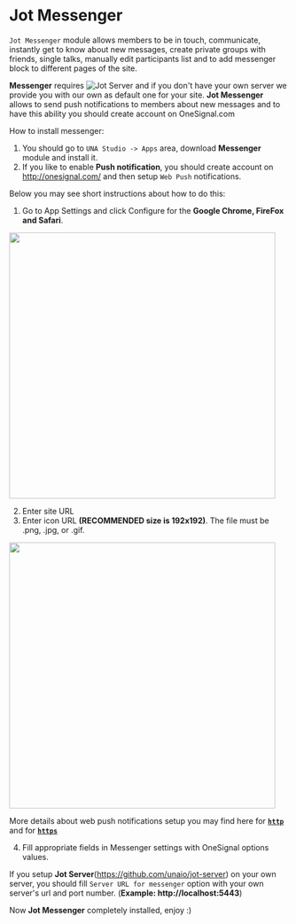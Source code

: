 # Jot Messenger

```Jot Messenger``` module allows members to be in touch, communicate, instantly get to know about new messages, create private groups with friends, single talks, manually edit participants list and to add messenger block to different pages of the site.

**Messenger** requires ![Jot Server](https://github.com/unaio/jot-server) and if you don't have your own server we provide you with our own as default one for your site. **Jot Messenger** allows to send push notifications to members about new messages and to have this ability you should create account on OneSignal.com

How to install messenger:
1) You should go to ```UNA Studio -> Apps``` area, download **Messenger** module and install it.
2) If you like to enable **Push notification**, you should create account on http://onesignal.com/ and then setup ```Web Push``` notifications.

Below you may see short instructions about how to do this:
1. Go to App Settings and click Configure for the **Google Chrome, FireFox and Safari**.
<img src="https://j.gifs.com/wjDz2R.gif" width="480"  height="auto" />

2. Enter site URL
3. Enter icon URL **(RECOMMENDED size is 192x192)**. The file must be .png, .jpg, or .gif.
<img src="https://j.gifs.com/wjDzYJ.gif" width="480"  height="auto" />

More details about web push notifications setup you may find here for [**```http```**](https://documentation.onesignal.com/docs/web-push-sdk-setup-http) and for [**```https```**](https://documentation.onesignal.com/docs/web-push-sdk-setup-https)

4. Fill appropriate fields in Messenger settings with OneSignal options values.

If you setup **Jot Server**(https://github.com/unaio/jot-server) on your own server, you should fill 
```Server URL for messenger```
option with your own server's url and port number. (**Example: http://localhost:5443**)

Now **Jot Messenger** completely installed, enjoy :) 
